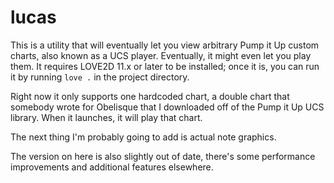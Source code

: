 # lucas
This is a utility that will eventually let you view arbitrary Pump it Up custom charts, also known as a UCS player. Eventually, it might even let you play them. It requires LOVE2D 11.x or later to be installed; once it is, you can run it by running `love .` in the project directory.

Right now it only supports one hardcoded chart, a double chart that somebody wrote for Obelisque that I downloaded off of the Pump it Up UCS library. When it launches, it will play that chart.

The next thing I'm probably going to add is actual note graphics.

The version on here is also slightly out of date, there's some performance improvements and additional features elsewhere.
